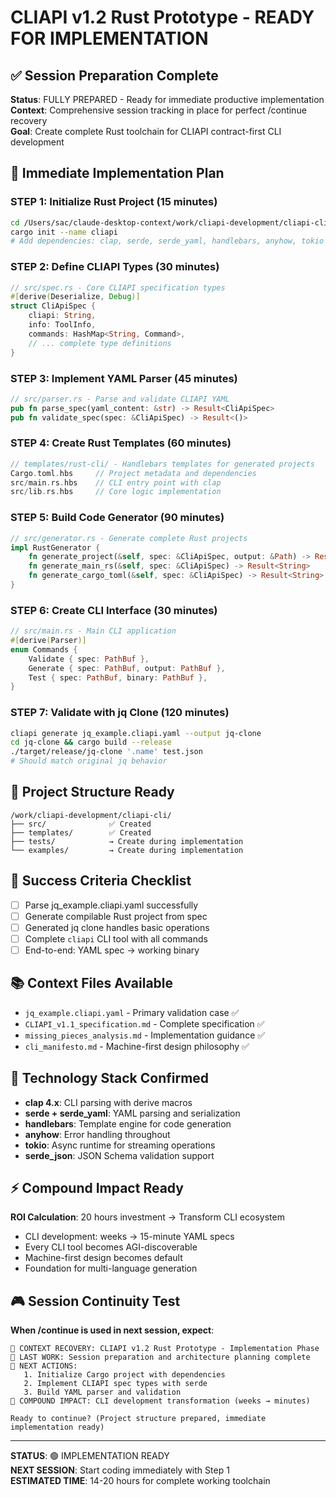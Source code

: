 # CLIAPI v1.2 Rust Prototype - READY FOR IMPLEMENTATION

## ✅ Session Preparation Complete

**Status**: FULLY PREPARED - Ready for immediate productive implementation  
**Context**: Comprehensive session tracking in place for perfect /continue recovery  
**Goal**: Create complete Rust toolchain for CLIAPI contract-first CLI development

## 🚀 Immediate Implementation Plan

### STEP 1: Initialize Rust Project (15 minutes)
```bash
cd /Users/sac/claude-desktop-context/work/cliapi-development/cliapi-cli
cargo init --name cliapi
# Add dependencies: clap, serde, serde_yaml, handlebars, anyhow, tokio
```

### STEP 2: Define CLIAPI Types (30 minutes)
```rust
// src/spec.rs - Core CLIAPI specification types
#[derive(Deserialize, Debug)]
struct CliApiSpec {
    cliapi: String,
    info: ToolInfo,
    commands: HashMap<String, Command>,
    // ... complete type definitions
}
```

### STEP 3: Implement YAML Parser (45 minutes)
```rust
// src/parser.rs - Parse and validate CLIAPI YAML
pub fn parse_spec(yaml_content: &str) -> Result<CliApiSpec>
pub fn validate_spec(spec: &CliApiSpec) -> Result<()>
```

### STEP 4: Create Rust Templates (60 minutes)
```rust
// templates/rust-cli/ - Handlebars templates for generated projects
Cargo.toml.hbs     // Project metadata and dependencies
src/main.rs.hbs    // CLI entry point with clap
src/lib.rs.hbs     // Core logic implementation
```

### STEP 5: Build Code Generator (90 minutes)
```rust
// src/generator.rs - Generate complete Rust projects
impl RustGenerator {
    fn generate_project(&self, spec: &CliApiSpec, output: &Path) -> Result<()>
    fn generate_main_rs(&self, spec: &CliApiSpec) -> Result<String>
    fn generate_cargo_toml(&self, spec: &CliApiSpec) -> Result<String>
}
```

### STEP 6: Create CLI Interface (30 minutes)
```rust
// src/main.rs - Main CLI application
#[derive(Parser)]
enum Commands {
    Validate { spec: PathBuf },
    Generate { spec: PathBuf, output: PathBuf },
    Test { spec: PathBuf, binary: PathBuf },
}
```

### STEP 7: Validate with jq Clone (120 minutes)
```bash
cliapi generate jq_example.cliapi.yaml --output jq-clone
cd jq-clone && cargo build --release
./target/release/jq-clone '.name' test.json
# Should match original jq behavior
```

## 📁 Project Structure Ready
```
/work/cliapi-development/cliapi-cli/
├── src/              ✅ Created
├── templates/        ✅ Created  
├── tests/            → Create during implementation
└── examples/         → Create during implementation
```

## 🎯 Success Criteria Checklist
- [ ] Parse jq_example.cliapi.yaml successfully  
- [ ] Generate compilable Rust project from spec
- [ ] Generated jq clone handles basic operations
- [ ] Complete `cliapi` CLI tool with all commands
- [ ] End-to-end: YAML spec → working binary

## 📚 Context Files Available
- `jq_example.cliapi.yaml` - Primary validation case ✅
- `CLIAPI_v1.1_specification.md` - Complete specification ✅  
- `missing_pieces_analysis.md` - Implementation guidance ✅
- `cli_manifesto.md` - Machine-first design philosophy ✅

## 🔧 Technology Stack Confirmed
- **clap 4.x**: CLI parsing with derive macros
- **serde + serde_yaml**: YAML parsing and serialization
- **handlebars**: Template engine for code generation  
- **anyhow**: Error handling throughout
- **tokio**: Async runtime for streaming operations
- **serde_json**: JSON Schema validation support

## ⚡ Compound Impact Ready
**ROI Calculation**: 20 hours investment → Transform CLI ecosystem
- CLI development: weeks → 15-minute YAML specs
- Every CLI tool becomes AGI-discoverable  
- Machine-first design becomes default
- Foundation for multi-language generation

## 🎮 Session Continuity Test
**When /continue is used in next session, expect**:
```
🔄 CONTEXT RECOVERY: CLIAPI v1.2 Rust Prototype - Implementation Phase
📍 LAST WORK: Session preparation and architecture planning complete
🎯 NEXT ACTIONS: 
   1. Initialize Cargo project with dependencies
   2. Implement CLIAPI spec types with serde  
   3. Build YAML parser and validation
🚀 COMPOUND IMPACT: CLI development transformation (weeks → minutes)

Ready to continue? (Project structure prepared, immediate implementation ready)
```

---
**STATUS**: 🟢 IMPLEMENTATION READY  
**NEXT SESSION**: Start coding immediately with Step 1  
**ESTIMATED TIME**: 14-20 hours for complete working toolchain